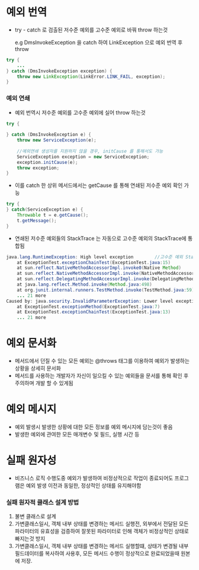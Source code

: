 # 예외 번역
* try - catch 로 검출된 저수준 예외를 고수준 예외로 바꿔 throw 하는것

	e.g DmsInvokeException 을 catch 하여 LinkException 으로 예외 번역 후 throw
```java
try {
	...
} catch (DmsInvokeException exception) {
	throw new LinkException(LinkError.LINK_FAIL, exception);
}
```

### 예외 연쇄
* 예외 번역시 저수준 예외를 고수준 예외에 실어 throw 하는것
```java
try {
	
} catch (DmsInvokeException e) {
	throw new ServiceException(e);
	
	//예외연쇄 생성자를 지원하지 않을 경우, initCause 를 통해서도 가능
	ServiceException exception = new ServiceException;
	exception.initCause(e);
	throw exception;
}
```

* 이를 catch 한 상위 메서드에서는 getCause 를 통해 연쇄된 저수준 예외 확인 가능
```java
try {
} catch(ServiceException e) {
	Throwable t = e.getCause();
	t.getMessage();
}
```

* 연쇄된 저수준 예외들의 StackTrace 는 자동으로 고수준 예외의 StackTrace에 통합됨
```java
java.lang.RuntimeException: High level exception		//고수준 예외 StackTrace
	at ExceptionTest.exceptionChainTest(ExceptionTest.java:15)
	at sun.reflect.NativeMethodAccessorImpl.invoke0(Native Method)
	at sun.reflect.NativeMethodAccessorImpl.invoke(NativeMethodAccessorImpl.java:62)
	at sun.reflect.DelegatingMethodAccessorImpl.invoke(DelegatingMethodAccessorImpl.java:43)
	at java.lang.reflect.Method.invoke(Method.java:498)
	at org.junit.internal.runners.TestMethod.invoke(TestMethod.java:59)
	... 21 more
Caused by: java.security.InvalidParameterException: Lower level exception		//저수준 예외 StackTrace
	at ExceptionTest.exceptionMethod(ExceptionTest.java:7)
	at ExceptionTest.exceptionChainTest(ExceptionTest.java:13)
	... 21 more
```

# 예외 문서화
* 메서드에서 던질 수 있는 모든 예외는 @throws 태그를 이용하여 예외가 발생하는 상황을 상세히 문서화
* 메서드를 사용하는 개발자가 자신이 일으킬 수 있는 예외들을 문서를 통해 확인 후 주의하며 개발 할 수 있게됨

# 예외 메시지
* 예외 발생시 발생한 상황에 대한 모든 정보를 예외 메시지에 담는것이 좋음
* 발생한 예외에 관여한 모든 매개변수 및 필드, 실행 시간 등

# 실패 원자성
* 비즈니스 로직 수행도중 예외가 발생하여 비정상적으로 작업이 종료되어도 프로그램은 예외 발생 이전과 동일한, 정상적인 상태를 유지해야함
### 실패 원자적 클래스 설계 방법
1. 불변 클래스로 설계
2. 가변클래스일시, 객체 내부 상태를 변경하는 메서드 실행전, 외부에서 전달된 모든 파라미터의 유효성을 검증하여 잘못된 파라미터로 인해 객체가 비정상적인 상태로 빠지는것 방지
3. 가변클래스일시, 객체 내부 상태를 변경하는 메서드 실행할떄, 상태가 변경될 내부 필드데이터를 복사하여 사용후, 모든 메서드 수행이 정상적으로 완료되었을때 원본에 저장.